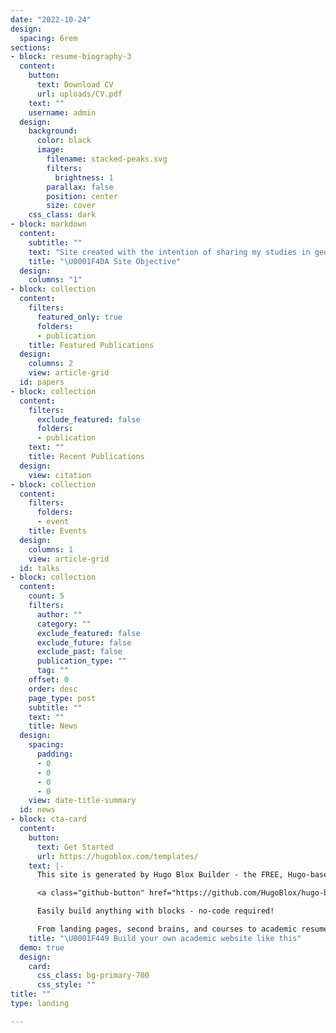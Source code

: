 ```yaml
---
date: "2022-10-24"
design:
  spacing: 6rem
sections:
- block: resume-biography-3
  content:
    button:
      text: Download CV
      url: uploads/CV.pdf
    text: ""
    username: admin
  design:
    background:
      color: black
      image:
        filename: stacked-peaks.svg
        filters:
          brightness: 1
        parallax: false
        position: center
        size: cover
    css_class: dark
- block: markdown
  content:
    subtitle: ""
    text: "Site created with the intention of sharing my studies in geography, especially in the field of geosciences.\n\nHere you will find content about Remote Sensing, GIS (QGIS, ARCGIS, GEE), programming (Python, R), and much more!\n\nI hope you enjoy it!.\n\nSite under construction... \U0001F603"
    title: "\U0001F4DA Site Objective"
  design:
    columns: "1"
- block: collection
  content:
    filters:
      featured_only: true
      folders:
      - publication
    title: Featured Publications
  design:
    columns: 2
    view: article-grid
  id: papers
- block: collection
  content:
    filters:
      exclude_featured: false
      folders:
      - publication
    text: ""
    title: Recent Publications
  design:
    view: citation
- block: collection
  content:
    filters:
      folders:
      - event
    title: Events
  design:
    columns: 1
    view: article-grid
  id: talks
- block: collection
  content:
    count: 5
    filters:
      author: ""
      category: ""
      exclude_featured: false
      exclude_future: false
      exclude_past: false
      publication_type: ""
      tag: ""
    offset: 0
    order: desc
    page_type: post
    subtitle: ""
    text: ""
    title: News 
  design:
    spacing:
      padding:
      - 0
      - 0
      - 0
      - 0
    view: date-title-summary
  id: news
- block: cta-card
  content:
    button:
      text: Get Started
      url: https://hugoblox.com/templates/
    text: |-
      This site is generated by Hugo Blox Builder - the FREE, Hugo-based open source website builder trusted by 250,000+ academics like you.

      <a class="github-button" href="https://github.com/HugoBlox/hugo-blox-builder" data-color-scheme="no-preference: light; light: light; dark: dark;" data-icon="octicon-star" data-size="large" data-show-count="true" aria-label="Star HugoBlox/hugo-blox-builder on GitHub">Star</a>

      Easily build anything with blocks - no-code required!

      From landing pages, second brains, and courses to academic resumés, conferences, and tech blogs.
    title: "\U0001F449 Build your own academic website like this"
  demo: true
  design:
    card:
      css_class: bg-primary-700
      css_style: ""
title: ""
type: landing

---
```


